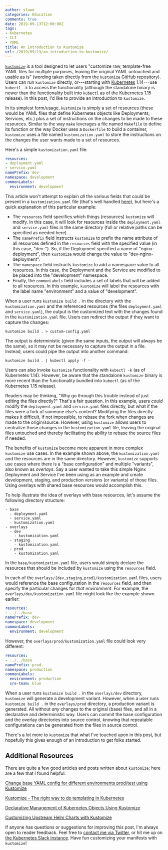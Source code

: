 ```yaml
---
author: slowe
categories: Education
comments: true
date: 2019-09-13T12:00:00Z
tags:
- Kubernetes
- CLI
- YAML
title: An Introduction to Kustomize
url: /2019/09/13/an-introduction-to-kustomize/
---
```


[`kustomize`][link-3] is a tool designed to let users "customize raw, template-free YAML files for multiple purposes, leaving the original YAML untouched and usable as is" (wording taken directly from [the `kustomize` GitHub repository][link-8]). Users can run `kustomize` directly, or---starting with [Kubernetes][link-9] 1.14---use `kubectl -k` to access the functionality (although the standalone binary is newer than the functionality built into `kubectl` as of the Kubernetes 1.15 release). In this post, I'd like to provide an introduction to `kustomize`.<!--more-->

In its simplest form/usage, `kustomize` is simply a set of resources (these would be YAML files that define Kubernetes objects like Deployments, Services, etc.) plus a set of instructions on the changes to be made to these resources. Similar to the way `make` leverages a file named `Makefile` to define its function or the way Docker uses a `Dockerfile` to build a container, `kustomize` uses a file named `kustomization.yaml` to store the instructions on the changes the user wants made to a set of resources.

Here's a simple `kustomization.yaml` file:

```yaml
resources:
- deployment.yaml
- service.yaml
namePrefix: dev-
namespace: development
commonLabels:
  environment: development
```

This article won't attempt to explain _all_ the various fields that could be present in a `kustomization.yaml` file (that's well handled [here][link-10]), but here's a quick explanation of this particular example:

* The `resources` field specifies which things (resources) `kustomize` will modify. In this case, it will look for resources inside the `deployment.yaml` and `service.yaml` files in the same directory (full or relative paths can be specified as needed here).
* The `namePrefix` field instructs `kustomize` to prefix the name attribute of all resources defined in the `resources` field with the specified value (in this case, "dev-"). So, if the Deployment specified a name of "nginx-deployment", then `kustomize` would change the value to "dev-nginx-deployment".
* The `namespace` field instructs `kustomize` to add a namespace value to all resources. In this case, the Deployment and the Service are modified to be placed into the "development" namespace.
* Finally, the `commonLabels` field includes a set of labels that will be added to all resources. In this example, `kustomize` will label the resources with the label name "environment" and a value of "development".

When a user runs `kustomize build .` in the directory with the `kustomization.yaml` and the referenced resources (the files `deployment.yaml` and `service.yaml`), the output is the customized text with the changes found in the `kustomization.yaml` file. Users can redirect the output if they want to capture the changes:

    kustomize build . > custom-config.yaml

The output is deterministic (given the same inputs, the output will always be the same), so it may not be necessary to capture the output in a file. Instead, users could pipe the output into another command:

    kustomize build . | kubectl apply -f -

Users can also invoke `kustomize` functionality with `kubectl -k` (as of Kubernetes 1.14). However, be aware that the standalone `kustomize` binary is more recent than the functionality bundled into `kubectl` (as of the Kubernetes 1.15 release).

Readers may be thinking, "Why go through this trouble instead of just editing the files directly?" That's a fair question. In this example, users _could_ modify the `deployment.yaml` and `service.yaml` files directly, but what if the files were a fork of someone else's content? Modifying the files directly makes it difficult, if not impossible, to rebase the fork when changes are made to the origin/source. However, using `kustomize` allows users to centralize those changes in the `kustomization.yaml` file, leaving the original files untouched and thereby facilitating the ability to rebase the source files if needed.

The benefits of `kustomize` become more apparent in more complex `kustomize` use cases. In the example shown above, the `kustomization.yaml` and the resources are in the same directory. However, `kustomize` supports use cases where there is a "base configuration" and multiple "variants", also known as _overlays_. Say a user wanted to take this simple Nginx Deployment and Service I've been using as an example and create development, staging, and production versions (or variants) of those files. Using overlays with shared base resources would accomplish this.

To help illustrate the idea of overlays with base resources, let's assume the following directory structure:

```
- base
  - deployment.yaml
  - service.yaml
  - kustomization.yaml
- overlays
  - dev
    - kustomization.yaml
  - staging
    - kustomization.yaml
  - prod
    - kustomization.yaml
```

In the `base/kustomization.yaml` file, users would simply declare the resources that should be included by `kustomize` using the `resources` field.

In each of the `overlays/{dev,staging,prod}/kustomization.yaml` files, users would reference the base configuration in the `resources` field, and then specify the particular changes for _that environment_. For example, the `overlays/dev/kustomization.yaml` file might look like the example shown earlier:

```yaml
resources:
- ../../base
namePrefix: dev-
namespace: development
commonLabels:
  environment: development
```

However, the `overlays/prod/kustomization.yaml` file could look very different:

```yaml
resources:
- ../../base
namePrefix: prod-
namespace: production
commonLabels:
  environment: production
  sre-team: blue
```

When a user runs `kustomize build .` in the `overlays/dev` directory, `kustomize` will generate a development variant. However, when a user runs `kustomize build .` in the `overlays/prod` directory, a production variant is generated. All without _any_ changes to the original (base) files, and all in a declarative and deterministic way. Users can commit the base configuration and the overlay directories into source control, knowing that repeatable configurations can be generated from the files in source control.

There's a _lot_ more to `kustomize` that what I've touched upon in this post, but hopefully this gives enough of an introduction to get folks started.

## Additional Resources

There are quite a few good articles and posts written about `kustomize`; here are a few that I found helpful:

[Change base YAML config for different environments prod/test using Kustomize][link-1]

[Kustomize - The right way to do templating in Kubernetes][link-2]

[Declarative Management of Kubernetes Objects Using Kustomize][link-4]

[Customizing Upstream Helm Charts with Kustomize][link-11]

If anyone has questions or suggestions for improving this post, I'm always open to reader feedback. Feel free to [contact me via Twitter][link-12], or hit me up on [the Kubernetes Slack instance][link-13]. Have fun customizing your manifests with `kustomize`!

[link-1]: https://levelup.gitconnected.com/kubernetes-change-base-yaml-config-for-different-environments-prod-test-6224bfb6cdd6
[link-2]: https://blog.stack-labs.com/code/kustomize-101/
[link-3]: https://kustomize.io
[link-4]: https://kubernetes.io/docs/tasks/manage-kubernetes-objects/kustomization/
[link-5]: https://tools.ietf.org/html/rfc6902
[link-6]: https://github.com/kubernetes-sigs/kustomize/tree/master/examples
[link-7]: https://kubectl.docs.kubernetes.io/pages/app_customization/introduction.html
[link-8]: https://github.com/kubernetes-sigs/kustomize
[link-9]: https://kubernetes.io/
[link-10]: https://github.com/kubernetes-sigs/kustomize/blob/master/docs/fields.md
[link-11]: https://testingclouds.wordpress.com/2018/07/20/844/
[link-12]: https://twitter.com/scott_lowe
[link-13]: https://kubernetes.slack.com/
